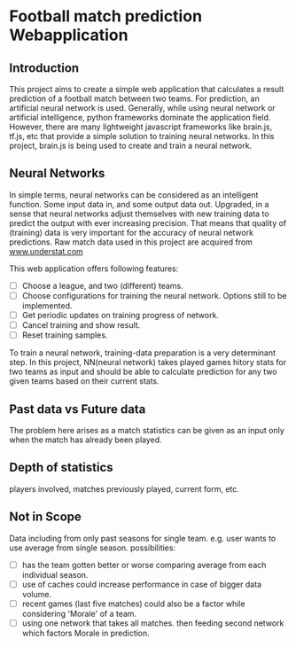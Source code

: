 # Football match prediction Webapplication

## Introduction

This project aims to create a simple web application that calculates a result prediction of a football match between two teams. For prediction, an artificial
neural network is used. Generally, while using neural network or artificial intelligence, python frameworks dominate the application field. However, there are
many lightweight javascript frameworks like brain.js, tf.js, etc that provide a simple solution to training neural networks. In this project, brain.js is being
used to create and train a neural network.

## Neural Networks

In simple terms, neural networks can be considered as an intelligent function. Some input data in, and some output data out. Upgraded, in a sense that neural
networks adjust themselves with new training data to predict the output with ever increasing precision. That means that quality of (training) data is very
important for the accuracy of neural network predictions. Raw match data used in this project are acquired from www.understat.com

This web application offers following features:

- [ ] Choose a league, and two (different) teams.
- [ ] Choose configurations for training the neural network. Options still to be implemented.
- [ ] Get periodic updates on training progress of network.
- [ ] Cancel training and show result.
- [ ] Reset training samples.

To train a neural network, training-data preparation is a very determinant step. In this project, NN(neural network) takes played games hitory stats for two
teams as input and should be able to calculate prediction for any two given teams based on their current stats.

## Past data vs Future data

The problem here arises as a match statistics can be given as an input only when the match has already been played.

## Depth of statistics

players involved, matches previously played, current form, etc.

## Not in Scope

Data including from only past seasons for single team. e.g. user wants to use average from single season. possibilities:

- [ ] has the team gotten better or worse comparing average from each individual season.
- [ ] use of caches could increase performance in case of bigger data volume.
- [ ] recent games (last five matches) could also be a factor while considering 'Morale' of a team.
- [ ] using one network that takes all matches. then feeding second network which factors Morale in prediction. 